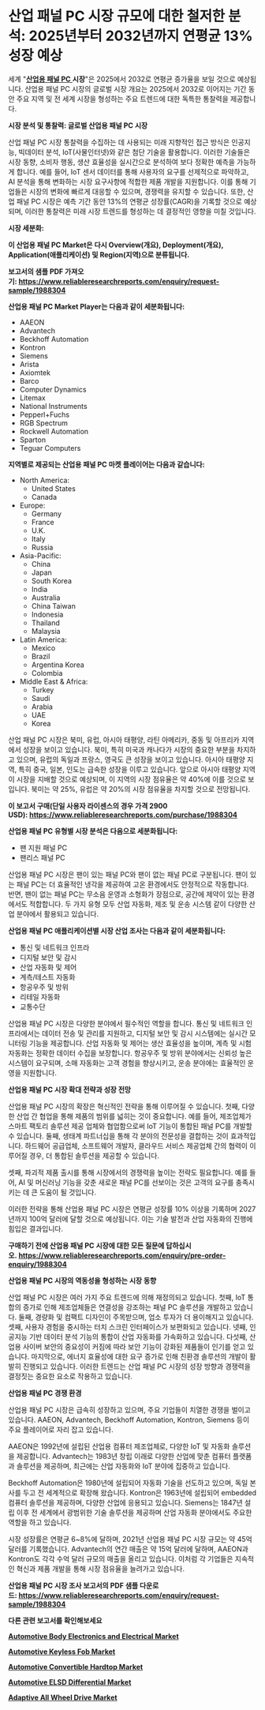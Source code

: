 <p><h1>산업 패널 PC 시장 규모에 대한 철저한 분석: 2025년부터 2032년까지 연평균 13% 성장 예상</h1></p><p>세계 "<strong><a href="https://www.reliableresearchreports.com/industrial-panel-pc-r1988304?utm_campaign=105&utm_medium=8&utm_source=Github&utm_content=ia&utm_term=31032025&utm_id=industrial-panel-pc">산업용 패널 PC&nbsp;</a></strong><strong>시장</strong>"은 2025에서 2032로 연평균 증가율을 보일 것으로 예상됩니다. 산업용 패널 PC 시장의 글로벌 시장 개요는 2025에서 2032로 이어지는 기간 동안 주요 지역 및 전 세계 시장을 형성하는 주요 트렌드에 대한 독특한 통찰력을 제공합니다.</p>
<p><strong>시장 분석 및 통찰력: 글로벌 산업용 패널 PC 시장</strong></p>
<p><p>산업 패널 PC 시장 통찰력을 수집하는 데 사용되는 미래 지향적인 접근 방식은 인공지능, 빅데이터 분석, IoT(사물인터넷)와 같은 첨단 기술을 활용합니다. 이러한 기술들은 시장 동향, 소비자 행동, 생산 효율성을 실시간으로 분석하여 보다 정확한 예측을 가능하게 합니다. 예를 들어, IoT 센서 데이터를 통해 사용자의 요구를 선제적으로 파악하고, AI 분석을 통해 변화하는 시장 요구사항에 적합한 제품 개발을 지원합니다. 이를 통해 기업들은 시장의 변화에 빠르게 대응할 수 있으며, 경쟁력을 유지할 수 있습니다. 또한, 산업 패널 PC 시장은 예측 기간 동안 13%의 연평균 성장률(CAGR)을 기록할 것으로 예상되며, 이러한 통찰력은 미래 시장 트렌드를 형성하는 데 결정적인 영향을 미칠 것입니다.</p><a href="%7CAUTHORITHY_DOMAIN_URL%7C?utm_campaign=105&utm_medium=8&utm_source=Github&utm_content=ia&utm_term=31032025&utm_id=industrial-panel-pc"></a></p>
<p><strong>시장 세분화:</strong></p>
<p><strong>이 산업용 패널 PC Market은 다시 Overview(개요), Deployment(개요), Application(애플리케이션) 및 Region(지역)으로 분류됩니다.</strong></p>
<p><strong>보고서의 샘플 PDF 가져오기:&nbsp;<a href="https://www.reliableresearchreports.com/enquiry/request-sample/1988304?utm_campaign=105&utm_medium=8&utm_source=Github&utm_content=ia&utm_term=31032025&utm_id=industrial-panel-pc">https://www.reliableresearchreports.com/enquiry/request-sample/1988304</a></strong><strong></strong></p>
<p><strong>산업용 패널 PC Market Player는 다음과 같이 세분화됩니다:</strong></p>
<p><ul><li>AAEON</li><li>Advantech</li><li>Beckhoff Automation</li><li>Kontron</li><li>Siemens</li><li>Arista</li><li>Axiomtek</li><li>Barco</li><li>Computer Dynamics</li><li>Litemax</li><li>National Instruments</li><li>Pepperl+Fuchs</li><li>RGB Spectrum</li><li>Rockwell Automation</li><li>Sparton</li><li>Teguar Computers</li></ul></p>
<p><strong>지역별로 제공되는 산업용 패널 PC 마켓 플레이어는 다음과 같습니다:</strong></p>
<p><ul>
    <li>
        North America:
        <ul>
            <li>United States</li>
            <li>Canada</li>
        </ul>
    </li>
    <li>
        Europe:
        <ul>
            <li>Germany</li>
            <li>France</li>
            <li>U.K.</li>
            <li>Italy</li>
            <li>Russia</li>
        </ul>
    </li>
    <li>
        Asia-Pacific:
        <ul>
            <li>China</li>
            <li>Japan</li>
            <li>South Korea</li>
            <li>India</li>
            <li>Australia</li>
            <li>China Taiwan</li>
            <li>Indonesia</li>
            <li>Thailand</li>
            <li>Malaysia</li>
        </ul>
    </li>
    <li>
        Latin America:
        <ul>
            <li>Mexico</li>
            <li>Brazil</li>
            <li>Argentina Korea</li>
            <li>Colombia</li>
        </ul>
    </li>
    <li>
        Middle East & Africa:
        <ul>
            <li>Turkey</li>
            <li>Saudi</li>
            <li>Arabia</li>
            <li>UAE</li>
            <li>Korea</li>
        </ul>
    </li>
    </ul></p>
<p><p>산업 패널 PC 시장은 북미, 유럽, 아시아 태평양, 라틴 아메리카, 중동 및 아프리카 지역에서 성장을 보이고 있습니다. 북미, 특히 미국과 캐나다가 시장의 중요한 부분을 차지하고 있으며, 유럽의 독일과 프랑스, 영국도 큰 성장을 보이고 있습니다. 아시아 태평양 지역, 특히 중국, 일본, 인도는 급속한 성장을 이루고 있습니다. 앞으로 아시아 태평양 지역이 시장을 지배할 것으로 예상되며, 이 지역의 시장 점유율은 약 40%에 이를 것으로 보입니다. 북미는 약 25%, 유럽은 약 20%의 시장 점유율을 차지할 것으로 전망됩니다.</p></p>
<p><strong>이 보고서 구매(단일 사용자 라이센스의 경우 가격 2900 USD):&nbsp;<a href="https://www.reliableresearchreports.com/purchase/1988304?utm_campaign=105&utm_medium=8&utm_source=Github&utm_content=ia&utm_term=31032025&utm_id=industrial-panel-pc">https://www.reliableresearchreports.com/purchase/1988304</a></strong></p>
<p><strong>산업용 패널 PC 유형별 시장 분석은 다음으로 세분화됩니다:</strong></p>
<p><ul><li>팬 지원 패널 PC</li><li>팬리스 패널 PC</li></ul></p>
<p><p>산업용 패널 PC 시장은 팬이 있는 패널 PC와 팬이 없는 패널 PC로 구분됩니다. 팬이 있는 패널 PC는 더 효율적인 냉각을 제공하여 고온 환경에서도 안정적으로 작동합니다. 반면, 팬이 없는 패널 PC는 무소음 운영과 소형화가 장점으로, 공간에 제약이 있는 환경에서도 적합합니다. 두 가지 유형 모두 산업 자동화, 제조 및 운송 시스템 같이 다양한 산업 분야에서 활용되고 있습니다.</p></p>
<p><strong>산업용 패널 PC 애플리케이션별 시장 산업 조사는 다음과 같이 세분화됩니다:</strong></p>
<p><ul><li>통신 및 네트워크 인프라</li><li>디지털 보안 및 감시</li><li>산업 자동화 및 제어</li><li>계측/테스트 자동화</li><li>항공우주 및 방위</li><li>리테일 자동화</li><li>교통수단</li></ul></p>
<p><p>산업용 패널 PC 시장은 다양한 분야에서 필수적인 역할을 합니다. 통신 및 네트워크 인프라에서는 데이터 전송 및 관리를 지원하고, 디지털 보안 및 감시 시스템에는 실시간 모니터링 기능을 제공합니다. 산업 자동화 및 제어는 생산 효율성을 높이며, 계측 및 시험 자동화는 정확한 데이터 수집을 보장합니다. 항공우주 및 방위 분야에서는 신뢰성 높은 시스템이 요구되며, 소매 자동화는 고객 경험을 향상시키고, 운송 분야에는 효율적인 운영을 지원합니다.</p></p>
<p><strong>산업용 패널 PC 시장 확대 전략과 성장 전망</strong></p>
<p><p>산업용 패널 PC 시장의 확장은 혁신적인 전략을 통해 이루어질 수 있습니다. 첫째, 다양한 산업 간 협업을 통해 제품의 범위를 넓히는 것이 중요합니다. 예를 들어, 제조업체가 스마트 팩토리 솔루션 제공 업체와 협업함으로써 IoT 기능이 통합된 패널 PC를 개발할 수 있습니다. 둘째, 생태계 파트너십을 통해 각 분야의 전문성을 결합하는 것이 효과적입니다. 하드웨어 공급업체, 소프트웨어 개발자, 클라우드 서비스 제공업체 간의 협력이 이루어질 경우, 더 통합된 솔루션을 제공할 수 있습니다.</p><p>셋째, 파괴적 제품 출시를 통해 시장에서의 경쟁력을 높이는 전략도 필요합니다. 예를 들어, AI 및 머신러닝 기능을 갖춘 새로운 패널 PC를 선보이는 것은 고객의 요구를 충족시키는 데 큰 도움이 될 것입니다. </p><p>이러한 전략을 통해 산업용 패널 PC 시장은 연평균 성장률 10% 이상을 기록하며 2027년까지 100억 달러에 달할 것으로 예상됩니다. 이는 기술 발전과 산업 자동화의 진행에 힘입은 결과입니다.</p></p>
<p><strong>구매하기 전에 산업용 패널 PC 시장에 대한 모든 질문에 답하십시오.&nbsp;<a href="https://www.reliableresearchreports.com/enquiry/pre-order-enquiry/1988304?utm_campaign=105&utm_medium=8&utm_source=Github&utm_content=ia&utm_term=31032025&utm_id=industrial-panel-pc">https://www.reliableresearchreports.com/enquiry/pre-order-enquiry/1988304</a></strong><strong></strong></p>
<p><strong>산업용 패널 PC 시장의 역동성을 형성하는 시장 동향</strong></p>
<p><p>산업 패널 PC 시장은 여러 가지 주요 트렌드에 의해 재정의되고 있습니다. 첫째, IoT 통합의 증가로 인해 제조업체들은 연결성을 강조하는 패널 PC 솔루션을 개발하고 있습니다. 둘째, 경량화 및 컴팩트 디자인이 주목받으며, 업소 투자가 더 용이해지고 있습니다. 셋째, 사용자 경험을 중시하는 터치 스크린 인터페이스가 보편화되고 있습니다. 넷째, 인공지능 기반 데이터 분석 기능의 통합이 산업 자동화를 가속화하고 있습니다. 다섯째, 산업용 사이버 보안의 중요성이 커짐에 따라 보안 기능이 강화된 제품들이 인기를 얻고 있습니다. 마지막으로, 에너지 효율성에 대한 요구 증가로 인해 친환경 솔루션의 개발이 활발히 진행되고 있습니다. 이러한 트렌드는 산업 패널 PC 시장의 성장 방향과 경쟁력을 결정짓는 중요한 요소로 작용하고 있습니다.</p></p>
<p><strong>산업용 패널 PC 경쟁 환경</strong></p>
<p><p>산업용 패널 PC 시장은 급속히 성장하고 있으며, 주요 기업들이 치열한 경쟁을 벌이고 있습니다. AAEON, Advantech, Beckhoff Automation, Kontron, Siemens 등이 주요 플레이어로 자리 잡고 있습니다.</p><p>AAEON은 1992년에 설립된 산업용 컴퓨터 제조업체로, 다양한 IoT 및 자동화 솔루션을 제공합니다. Advantech는 1983년 창립 이래로 다양한 산업에 맞춘 컴퓨터 플랫폼과 솔루션을 제공하며, 최근에는 산업 자동화와 IoT 분야에 집중하고 있습니다.</p><p>Beckhoff Automation은 1980년에 설립되어 자동화 기술을 선도하고 있으며, 독일 본사를 두고 전 세계적으로 확장해 왔습니다. Kontron은 1963년에 설립되어 embedded 컴퓨터 솔루션을 제공하며, 다양한 산업에 응용되고 있습니다. Siemens는 1847년 설립 이후 전 세계에서 광범위한 기술 솔루션을 제공하며 산업 자동화 분야에서도 주요한 역할을 하고 있습니다.</p><p>시장 성장률은 연평균 6~8%에 달하며, 2021년 산업용 패널 PC 시장 규모는 약 45억 달러를 기록했습니다. Advantech의 연간 매출은 약 15억 달러에 달하며, AAEON과 Kontron도 각각 수억 달러 규모의 매출을 올리고 있습니다. 이처럼 각 기업들은 지속적인 혁신과 제품 개발을 통해 시장 점유율을 늘려가고 있습니다.</p></p>
<p><strong>산업용 패널 PC 시장 조사 보고서의 PDF 샘플 다운로드:&nbsp;<a href="https://www.reliableresearchreports.com/enquiry/request-sample/1988304?utm_campaign=105&utm_medium=8&utm_source=Github&utm_content=ia&utm_term=31032025&utm_id=industrial-panel-pc">https://www.reliableresearchreports.com/enquiry/request-sample/1988304</a></strong></p>
<p><strong></strong></p>
<p><strong></strong></p>
<p><strong></strong></p>
<p><strong></strong></p>
<p><strong>다른 관련 보고서를 확인해보세요</strong></p>
<p><strong><p><a href="https://github.com/panciujoslin3/Market-Research-Report-List-1/blob/main/automotive-body-electronics-and-electrical-market.md?utm_campaign=105&utm_medium=8&utm_source=Github&utm_content=ia&utm_term=31032025&utm_id=industrial-panel-pc">Automotive Body Electronics and Electrical Market</a></p><p><a href="https://github.com/drielvinki/Market-Research-Report-List-1/blob/main/automotive-keyless-fob-market.md?utm_campaign=105&utm_medium=8&utm_source=Github&utm_content=ia&utm_term=31032025&utm_id=industrial-panel-pc">Automotive Keyless Fob Market</a></p><p><a href="https://github.com/latzerelfigo48/Market-Research-Report-List-1/blob/main/automotive-convertible-hardtop-market.md?utm_campaign=105&utm_medium=8&utm_source=Github&utm_content=ia&utm_term=31032025&utm_id=industrial-panel-pc">Automotive Convertible Hardtop Market</a></p><p><a href="https://github.com/decockogbaro25/Market-Research-Report-List-1/blob/main/automotive-elsd-differential-market.md?utm_campaign=105&utm_medium=8&utm_source=Github&utm_content=ia&utm_term=31032025&utm_id=industrial-panel-pc">Automotive ELSD Differential Market</a></p><p><a href="https://github.com/ghaligopezf5/Market-Research-Report-List-1/blob/main/adaptive-all-wheel-drive-market.md?utm_campaign=105&utm_medium=8&utm_source=Github&utm_content=ia&utm_term=31032025&utm_id=industrial-panel-pc">Adaptive All Wheel Drive Market</a></p></strong></p>